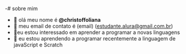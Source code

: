 -# sobre mim 
-  👋 olá meu nome é **@christoffoliana**
- 👀 meu email de contato é (email) (estudante.alura@gmail.com.br)
- 🌱eu estou interessado em aprender a programar a novas linguagens 
- 💞️ eu estou aprendendo a programar recentemente a linguagem de javaScript e Scratch 


<!---
christoffoliana/christoffoliana is a ✨ special ✨ repository because its `README.md` (this file) appears on your GitHub profile.
You can click the Preview link to take a look at your changes.
--->
